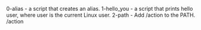 0-alias - a script that creates an alias.
1-hello_you - a script that prints hello user, where user is the current Linux user.
2-path - Add /action to the PATH. /action
